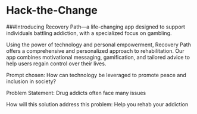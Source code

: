 # Hack-the-Change
###Introducing Recovery Path—a life-changing app designed to support individuals battling addiction, with a specialized focus on gambling.

Using the power of technology and personal empowerment, Recovery Path offers a comprehensive and personalized approach to rehabilitation. Our app combines motivational messaging, gamification, and tailored advice to help users regain control over their lives.

Prompt chosen: How can technology be leveraged to promote peace and inclusion in society?

Problem Statement: Drug addicts often face many issues 

How will this solution address this problem: Help you rehab your addiction
